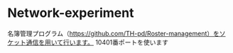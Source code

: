 # Network-experiment
名簿管理プログラム（https://github.com/TH-pd/Roster-management）をソケット通信を用いて行います。
10401番ポートを使います
